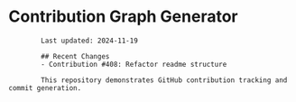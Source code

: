 # Contribution Graph Generator
            
            Last updated: 2024-11-19
            
            ## Recent Changes
            - Contribution #408: Refactor readme structure
            
            This repository demonstrates GitHub contribution tracking and commit generation.
        